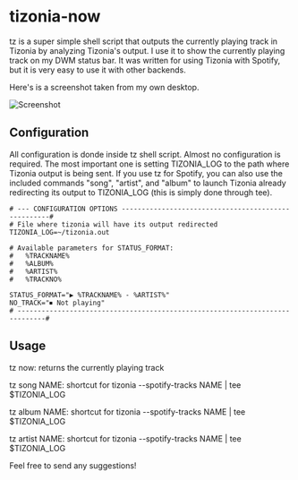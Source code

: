 # tizonia-now
tz is a super simple shell script that outputs the currently playing track in Tizonia by analyzing Tizonia's output. I use it to show the currently playing track on my DWM status bar. It was written for using Tizonia with Spotify, but it is very easy to use it with other backends.

Here's is a screenshot taken from my own desktop.

![Screenshot](https://github.com/fstilman/tz/raw/master/screenshot.png)

## Configuration

All configuration is donde inside tz shell script. Almost no configuration is required. The most important one is setting TIZONIA_LOG to the path where Tizonia output is being sent. If you use tz for Spotify, you can also use the included commands "song", "artist", and "album" to launch Tizonia already redirecting its output to TIZONIA_LOG (this is simply done through tee).

```bash-script
# --- CONFIGURATION OPTIONS ----------------------------------------------------#
# File where tizonia will have its output redirected
TIZONIA_LOG=~/tizonia.out

# Available parameters for STATUS_FORMAT:
#   %TRACKNAME%
#   %ALBUM%
#   %ARTIST%
#   %TRACKNO%

STATUS_FORMAT="▶ %TRACKNAME% - %ARTIST%"
NO_TRACK="⏹ Not playing"
# -----------------------------------------------------------------------------#
```

## Usage

tz now: returns the currently playing track

tz song NAME: shortcut for tizonia --spotify-tracks NAME | tee $TIZONIA_LOG

tz album NAME: shortcut for tizonia --spotify-tracks NAME | tee $TIZONIA_LOG

tz artist NAME: shortcut for tizonia --spotify-tracks NAME | tee $TIZONIA_LOG

Feel free to send any suggestions!
